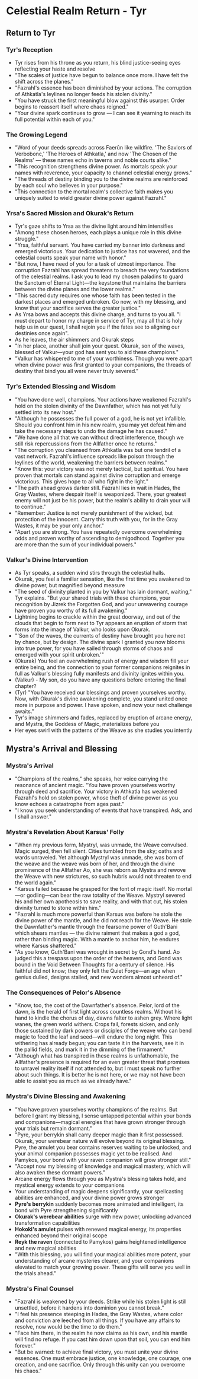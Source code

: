 # Celestial Realm Return - Tyr

## Return to Tyr

### Tyr's Reception
- Tyr rises from his throne as you return, his blind justice-seeing eyes reflecting your haste and resolve
- "The scales of justice have begun to balance once more. I have felt the shift across the planes."
- "Fazrahl's essence has been diminished by your actions. The corruption of Athkatla's leylines no longer feeds his stolen divinity."
- "You have struck the first meaningful blow against this usurper. Order begins to reassert itself where chaos reigned."
- "Your divine spark continues to grow — I can see it yearning to reach its full potential within each of you."

### The Growing Legend
- "Word of your deeds spreads across Faerûn like wildfire. 'The Saviors of Verbobonc,' 'The Heroes of Athkatla,' and now 'The Chosen of the Realms' — these names echo in taverns and noble courts alike."
- "This recognition strengthens divine power. As mortals speak your names with reverence, your capacity to channel celestial energy grows."
- "The threads of destiny binding you to the divine realms are reinforced by each soul who believes in your purpose."
- "This connection to the mortal realm's collective faith makes you uniquely suited to wield greater divine power against Fazrahl."

### Yrsa's Sacred Mission and Okurak's Return
- Tyr's gaze shifts to Yrsa as the divine light around him intensifies
- "Among these chosen heroes, each plays a unique role in this divine struggle."
- "Yrsa, faithful servant. You have carried my banner into darkness and emerged victorious. Your dedication to justice has not wavered, and the celestial courts speak your name with honor."
- "But now, I have need of you for a task of utmost importance. The corruption Fazrahl has spread threatens to breach the very foundations of the celestial realms. I ask you to lead my chosen paladins to guard the Sanctum of Eternal Light—the keystone that maintains the barriers between the divine planes and the lower realms."
- "This sacred duty requires one whose faith has been tested in the darkest places and emerged unbroken. Go now, with my blessing, and know that your sacrifice serves the greater justice."
- As Yrsa bows and accepts this divine charge, and turns to you all. "I must depart to honor my charge in service of Tyr, may all that is holy help us in our quest, I shall rejoin you if the fates see to aligning our destinies once again".
- As he leaves, the air shimmers and Okurak steps
- "In her place, another shall join your quest. Okurak, son of the waves, blessed of Valkur—your god has sent you to aid these champions."
- "Valkur has whispered to me of your worthiness. Though you were apart when divine power was first granted to your companions, the threads of destiny that bind you all were never truly severed."

### Tyr's Extended Blessing and Wisdom
- "You have done well, champions. Your actions have weakened Fazrahl's hold on the stolen divinity of the Dawnfather, which has not yet fully settled into its new host."
- "Although he possesses the full power of a god, he is not yet infallible. Should you confront him in his new realm, you may yet defeat him and take the necessary steps to undo the damage he has caused."
- "We have done all that we can without direct interference, though we still risk repercussions from the Allfather once he returns."
- "The corruption you cleansed from Athkatla was but one tendril of a vast network. Fazrahl's influence spreads like poison through the leylines of the world, weakening the barriers between realms."
- "Know this: your victory was not merely tactical, but spiritual. You have proven that mortals can stand against divine corruption and emerge victorious. This gives hope to all who fight in the light."
- "The path ahead grows darker still. Fazrahl lies in wait in Hades, the Gray Wastes, where despair itself is weaponized. There, your greatest enemy will not just be his power, but the realm's ability to drain your will to continue."
- "Remember: Justice is not merely punishment of the wicked, but protection of the innocent. Carry this truth with you, for in the Gray Wastes, it may be your only anchor."
- "Apart you are strong. You have repeatedly overcome overwhelming odds and proven worthy of ascending to demigodhood. Together you are more than the sum of your individual powers."

### Valkur's Divine Intervention
- As Tyr speaks, a sudden wind stirs through the celestial halls.
- Okurak, you feel a familiar sensation, like the first time you awakened to divine power, but magnified beyond measure
- "The seed of divinity planted in you by Valkur has lain dormant, waiting," Tyr explains. "But your shared trials with these champions, your recognition by Jizrek the Forgotten God, and your unwavering courage have proven you worthy of its full awakening."
- Lightning begins to crackle within the great doorway, and out of the clouds that begin to form next to Tyr appears an eruption of storm that forms into the image of Valkur, who looks upon Okurak.
- "'Son of the waves, the currents of destiny have brought you here not by chance, but by design. The divine spark I granted you now blooms into true power, for you have sailed through storms of chaos and emerged with your spirit unbroken.'"
- (Okurak) You feel an overwhelming rush of energy and wisdom fill your entire being, and the connection to your former companions reignites in full as Valkur's blessing fully manifests and divinity ignites within you.
- (Valkur) - My son, do you have any questions before entering the final chapter?
- (Tyr) "You have received our blessings and proven yourselves worthy. Now, with Okurak's divine awakening complete, you stand united once more in purpose and power. I have spoken, and now your next challenge awaits."
- Tyr's image shimmers and fades, replaced by eruption of arcane energy, and Mystra, the Goddess of Magic, materializes before you
- Her eyes swirl with the patterns of the Weave as she studies you intently

## Mystra's Arrival and Blessing

### Mystra's Arrival

- "Champions of the realms," she speaks, her voice carrying the resonance of ancient magic. "You have proven yourselves worthy through deed and sacrifice. Your victory in Athkatla has weakened Fazrahl's hold on stolen power, whose theft of divine power as you know echoes a catastrophe from ages past."
- "I know you seek understanding of events that have transpired. Ask, and I shall answer."

### Mystra's Revelation About Karsus' Folly
- "When my previous form, Mystryl, was unmade, the Weave convulsed. Magic surged, then fell silent. Cities tumbled from the sky; oaths and wards unraveled. Yet although Mystryl was unmade, she was born of the weave and the weave was born of her, and through the divine prominence of the Allfather Ao, she was reborn as Mystra and rewove the Weave with new strictures, so such hubris would not threaten to end the world again."
- "Karsus failed because he grasped for the font of magic itself. No mortal—or godling—can bear the raw totality of the Weave. Mystryl severed his and her own apotheosis to save reality, and with that cut, his stolen divinity turned to stone within him."
- "Fazrahl is much more powerful than Karsus was before he stole the divine power of the mantle, and he did not reach for the Weave. He stole the Dawnfather's mantle through the fearsome power of Guth'Bani which shears mantles — the divine raiment that makes a god a god, rather than binding magic. With a mantle to anchor him, he endures where Karsus shattered."
- "As you know, Guth'Bani was wrought in secret by Gond's hand. Ao judged this a trespass upon the order of the heavens, and Gond was bound in the Void Between Thoughts for a century of silence. His faithful did not know; they only felt the Quiet Forge—an age when genius dulled, designs stalled, and new wonders almost unheard of."

### The Consequences of Pelor's Absence
- "Know, too, the cost of the Dawnfather's absence. Pelor, lord of the dawn, is the herald of first light across countless realms. Without his hand to kindle the chorus of day, dawns falter to ashen grey. Where light wanes, the green world withers. Crops fail, forests sicken, and only those sustained by dark powers or disciples of the weave who can bend magic to feed the leaf and seed—will endure the long night. This withering has already begun; you can taste it in the harvests, see it in the pallid fields, and mark it in the dimming of the firmament."
- "Although what has transpired in these realms is unfathomable, the Allfather's presence is required for an even greater threat that promises to unravel reality itself if not attended to, but I must speak no further about such things. It is better he is not here, or we may not have been able to assist you as much as we already have."

### Mystra's Divine Blessing and Awakening
- "You have proven yourselves worthy champions of the realms. But before I grant my blessing, I sense untapped potential within your bonds and companions—magical energies that have grown stronger through your trials but remain dormant."
- "Pyre, your berrykin shall carry deeper magic than it first possessed. Okurak, your werebear nature will evolve beyond its original blessing. Pyre, the amulet you bear contains reserves waiting to be unlocked, and your animal companion possesses magic yet to be realised. And Pamykos, your bond with your raven companion will grow stronger still."
- "Accept now my blessing of knowledge and magical mastery, which will also awaken these dormant powers."
- Arcane energy flows through you as Mystra's blessing takes hold, and mystical energy extends to your companions
- Your understanding of magic deepens significantly, your spellcasting abilities are enhanced, and your divine power grows stronger
- **Pyre's berrykin** suddenly becomes more animated and intelligent, its bond with Pyre strengthening significantly
- **Okurak's werebear abilities** surge with new power, unlocking advanced transformation capabilities
- **Hokoki's amulet** pulses with renewed magical energy, its properties enhanced beyond their original scope
- **Reyk the raven** (connected to Pamykos) gains heightened intelligence and new magical abilities
- "With this blessing, you will find your magical abilities more potent, your understanding of arcane mysteries clearer, and your companions elevated to match your growing power. These gifts will serve you well in the trials ahead."

### Mystra's Final Counsel
- "Fazrahl is weakened by your deeds. Strike while his stolen light is still unsettled, before it hardens into dominion you cannot break."
- "I feel his presence steeping in Hades, the Gray Wastes, where color and conviction are leeched from all things. If you have any affairs to resolve, now would be the time to do them."
- "Face him there, in the realm he now claims as his own, and his mantle will find no refuge. If you cast him down upon that soil, you can end him forever."
- "But be warned: to achieve final victory, you must unite your divine essences. One must embrace justice, one knowledge, one courage, one creation, and one sacrifice. Only through this unity can you overcome his chaos."